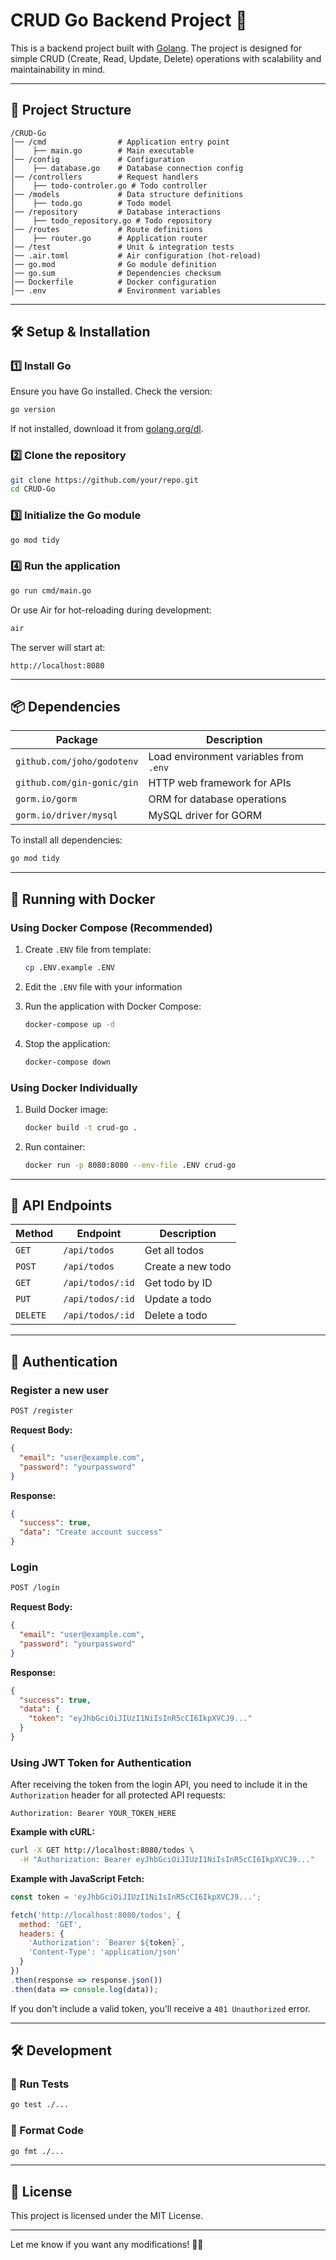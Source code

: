 # CRUD Go Backend Project 🚀

This is a backend project built with [Golang](https://go.dev/). The project is designed for simple CRUD (Create, Read, Update, Delete) operations with scalability and maintainability in mind.

---

## 📂 Project Structure

```
/CRUD-Go  
│── /cmd                # Application entry point  
│    ├── main.go        # Main executable  
│── /config             # Configuration  
│    ├── database.go    # Database connection config  
│── /controllers        # Request handlers  
│    ├── todo-controler.go # Todo controller  
│── /models             # Data structure definitions  
│    ├── todo.go        # Todo model  
│── /repository         # Database interactions  
│    ├── todo_repository.go # Todo repository  
│── /routes             # Route definitions  
│    ├── router.go      # Application router  
│── /test               # Unit & integration tests  
│── .air.toml           # Air configuration (hot-reload)  
│── go.mod              # Go module definition  
│── go.sum              # Dependencies checksum  
│── Dockerfile          # Docker configuration  
│── .env                # Environment variables  
```

---

## 🛠️ Setup & Installation

### 1️⃣ Install Go
Ensure you have Go installed. Check the version:
```sh
go version
```
If not installed, download it from [golang.org/dl](https://golang.org/dl/).

### 2️⃣ Clone the repository
```sh
git clone https://github.com/your/repo.git
cd CRUD-Go
```

### 3️⃣ Initialize the Go module
```sh
go mod tidy
```

### 4️⃣ Run the application
```sh
go run cmd/main.go
```

Or use Air for hot-reloading during development:
```sh
air
```

The server will start at:
```
http://localhost:8080
```

---

## 📦 Dependencies

| Package                   | Description                     |
|---------------------------|---------------------------------|
| `github.com/joho/godotenv` | Load environment variables from `.env` |
| `github.com/gin-gonic/gin` | HTTP web framework for APIs |
| `gorm.io/gorm`             | ORM for database operations |
| `gorm.io/driver/mysql`     | MySQL driver for GORM |

To install all dependencies:
```sh
go mod tidy
```

---

## 🚀 Running with Docker

### Using Docker Compose (Recommended)

1. Create `.ENV` file from template:
   ```sh
   cp .ENV.example .ENV
   ```

2. Edit the `.ENV` file with your information

3. Run the application with Docker Compose:
   ```sh
   docker-compose up -d
   ```

4. Stop the application:
   ```sh
   docker-compose down
   ```

### Using Docker Individually

1. Build Docker image:
   ```sh
   docker build -t crud-go .
   ```
2. Run container:
   ```sh
   docker run -p 8080:8080 --env-file .ENV crud-go
   ```

---

## 📜 API Endpoints

| Method | Endpoint | Description |
|--------|---------|-------------|
| `GET`  | `/api/todos`     | Get all todos |
| `POST` | `/api/todos` | Create a new todo |
| `GET`  | `/api/todos/:id` | Get todo by ID |
| `PUT`  | `/api/todos/:id` | Update a todo |
| `DELETE` | `/api/todos/:id` | Delete a todo |

---

## 🔐 Authentication

### Register a new user
```sh
POST /register
```

**Request Body:**
```json
{
  "email": "user@example.com",
  "password": "yourpassword"
}
```

**Response:**
```json
{
  "success": true,
  "data": "Create account success"
}
```

### Login
```sh
POST /login
```

**Request Body:**
```json
{
  "email": "user@example.com",
  "password": "yourpassword"
}
```

**Response:**
```json
{
  "success": true,
  "data": {
    "token": "eyJhbGciOiJIUzI1NiIsInR5cCI6IkpXVCJ9..."
  }
}
```

### Using JWT Token for Authentication

After receiving the token from the login API, you need to include it in the `Authorization` header for all protected API requests:

```
Authorization: Bearer YOUR_TOKEN_HERE
```

**Example with cURL:**
```sh
curl -X GET http://localhost:8080/todos \
  -H "Authorization: Bearer eyJhbGciOiJIUzI1NiIsInR5cCI6IkpXVCJ9..."
```

**Example with JavaScript Fetch:**
```javascript
const token = 'eyJhbGciOiJIUzI1NiIsInR5cCI6IkpXVCJ9...';

fetch('http://localhost:8080/todos', {
  method: 'GET',
  headers: {
    'Authorization': `Bearer ${token}`,
    'Content-Type': 'application/json'
  }
})
.then(response => response.json())
.then(data => console.log(data));
```

If you don't include a valid token, you'll receive a `401 Unauthorized` error.

---

## 🛠️ Development

### 🧪 Run Tests
```sh
go test ./...
```

### 🧹 Format Code
```sh
go fmt ./...
```

---

## 📜 License

This project is licensed under the MIT License.

---

Let me know if you want any modifications! 🚀🔥

